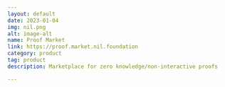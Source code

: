 ```yaml
---
layout: default
date: 2023-01-04
img: nil.png
alt: image-alt
name: Proof Market
link: https://proof.market.nil.foundation
category: product
tag: product
description: Marketplace for zero knowledge/non-interactive proofs

---
```

